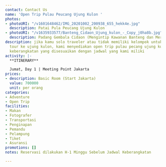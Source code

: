 ```yaml
---
contact: Contact Us
name: 'Open Trip Pulau Peucang Ujung Kulon '
photos:
- photoURI: "/v1601648462/IMG_20201002_200938_655_hekk4e.jpg"
  description: Patai Pula Peucang Ujung Kulon
- photoURI: "/v1635933577/Banteng_Cidaon_Ujung_kulon_-_Copy_j0ha8b.jpg"
  description: Padang Gembala Cidaon (Mengintip Kawanan Banteng dan Merak Liar)
description: jika kamu solo traveler atau tidak memiliki kelompok untuk melakukan
  tour ke ujung kulon, kami menyediakan open trip pulau pecang ujung kulon dengan
  keberangkatan yang disesuaikan dengan jadwal yang kami miliki
activity: |-
  **ITINERARY**

  Jumat, Day 1 | Meeting Point Jakarta
prices:
- description: Basic Room (Start Jakarta)
  value: 700000
  unit: per orang
categories:
- Adventure
- Open Trip
facilities:
- Makan
- Fotografer
- Transportasi
- Penginapan
- Pemandu
- Pelampung
- Tiket
- Asuransi
promotions: []
notes: Reservasi dilakukan H-1 Minggu Sebelum Jadwal Keberangkatan

---
```

